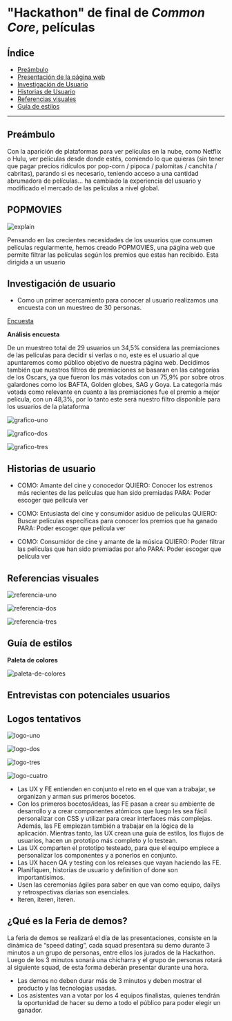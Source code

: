 # "Hackathon" de final de _Common Core_, películas

 ## Índice

* [Preámbulo](#preámbulo)
* [Presentación de la página web](#POPMOVIES)
* [Investigación de Usuario](#cinvestigación-de-usuario)
* [Historias de Usuario](#Historias-de-Usuario)
* [Referencias visuales](#Referencias-visuales)
* [Guía de estilos](#Guía-de-estilos)

 ***

 ## **Preámbulo**

 Con la aparición de plataformas para ver películas en la nube, como Netflix o
Hulu, ver películas desde donde estés, comiendo lo que quieras
(sin tener que pagar precios ridículos por pop-corn / pipoca / palomitas /
canchita / cabritas), parando si es necesario, teniendo acceso a una cantidad
abrumadora de películas... ha cambiado la experiencia del usuario
y modificado el mercado de las películas a nivel global.


 ## **POPMOVIES**

 ![explain](https://media.giphy.com/media/nuuS1IlKqd2dq/giphy.gif)

Pensando en las crecientes necesidades de los usuarios que consumen películas regularmente, hemos creado POPMOVIES, una página web que permite filtrar las películas según los premios que estas han recibido. Esta dirigida a un usuario 

 ## **Investigación de usuario**

* Como un primer acercamiento para conocer al usuario realizamos una encuesta con un muestreo de 30 personas.
 
[Encuesta](https://docs.google.com/forms/d/e/1FAIpQLSe2d9NFO8auWaLvLg-drgCDPLfH6nzCC7Dk51G0cgnDNekDxg/viewform?usp=sf_link)

**Análisis encuesta**

De un muestreo total de 29 usuarios un 34,5% considera las premiaciones de las películas para decidir si verlas o no, este es el usuario al que apuntaremos como público objetivo de nuestra página web. Decidimos también que nuestros filtros de premiaciones se basaran en las categorías  de los Oscars, ya que fueron los más votados con un 75,9% por sobre otros galardones como los BAFTA, Golden globes, SAG y Goya. La categoría más votada como relevante en cuanto a las premiaciones fue el premio a mejor película, con un 48,3%, por lo tanto este será nuestro filtro disponible para los usuarios de la plataforma

![grafico-uno](img/grafico-1.jpeg)

![grafico-dos](img/grafico-2.jpeg)

![grafico-tres](img/grafico-3.jpeg)


 ## **Historias de usuario**

 * COMO: Amante del cine y conocedor
   QUIERO: Conocer los estrenos más recientes de las películas que han sido premiadas
   PARA: Poder escoger que película ver

 * COMO: Entusiasta del cine y consumidor asiduo de películas
   QUIERO: Buscar películas específicas para conocer los premios que ha ganado
   PARA: Poder escoger que película ver

* COMO: Consumidor de cine y amante de la música
  QUIERO: Poder filtrar las películas que han sido premiadas por año
  PARA: Poder escoger que película ver
  

 ## **Referencias visuales**

 ![referencia-uno](img/referencia-1.jpeg)

 ![referencia-dos](img/referencia-2.jpeg)

 ![referencia-tres](img/referencia-3.jpeg)

 
## **Guía de estilos**

**Paleta de colores**

![paleta-de-colores](img/paleta-de-colores.png)


## **Entrevistas con potenciales usuarios**

## **Logos tentativos**

![logo-uno](img/logo1.png)

![logo-dos](img/logo2.png)

![logo-tres](img/logo3.png)

![logo-cuatro](img/logo4.png)

* Las UX y FE entienden en conjunto el reto en el que van a trabajar, se organizan y arman sus primeros bocetos.
* Con los primeros bocetos/ideas, las FE pasan a crear su ambiente de desarrollo y a crear componentes atómicos que luego les sea fácil personalizar con CSS y utilizar para crear interfaces más complejas. Además, las FE empiezan también a trabajar en la lógica de la aplicación. Mientras tanto, las UX crean una guía de estilos, los flujos de usuarios, hacen un prototipo más completo y lo testean.
* Las UX comparten el prototipo testeado, para que el equipo empiece a personalizar los componentes y a ponerlos en conjunto.
* Las UX hacen QA y testing con los releases que vayan haciendo las FE.
* Planifiquen, historias de usuario y definition of done son importantísimos.
* Usen las ceremonias ágiles para saber en que van como equipo, dailys y retrospectivas diarias son esenciales.
* Iteren, iteren, iteren.

## **¿Qué es la Feria de demos?**

La feria de demos se realizará el día de las presentaciones, consiste en la dinámica de “speed dating”, cada squad presentará su demo durante 3 minutos a un grupo de personas, entre ellos los jurados de la Hackathon. Luego de los 3 minutos sonará una chicharra y el grupo de personas rotará al siguiente squad, de esta forma deberán presentar durante una hora. 

* Las demos no deben durar más de 3 minutos y deben mostrar el producto y las tecnologías usadas.
* Los asistentes van a votar por los 4 equipos finalistas, quienes tendrán la oportunidad de hacer su demo a todo el público para poder elegir un ganador. 
